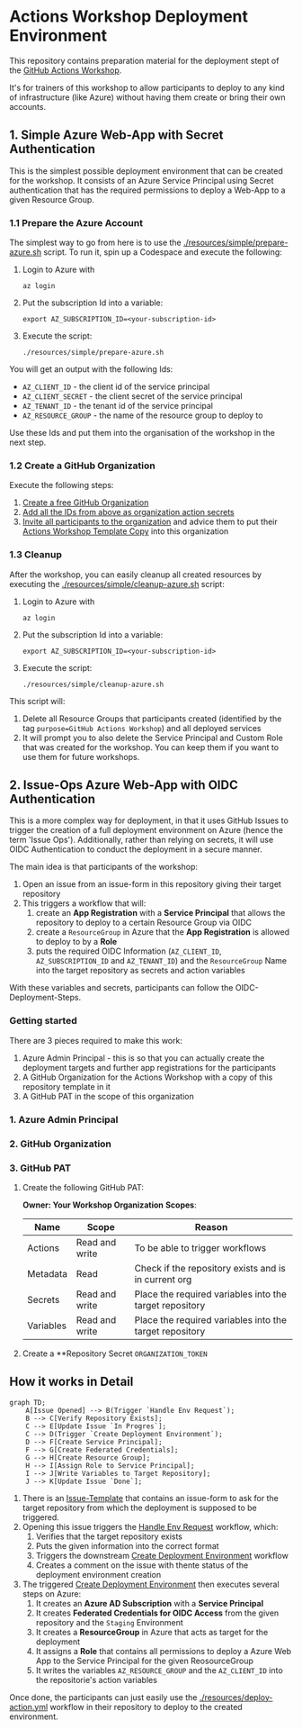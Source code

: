 # Actions Workshop Deployment Environment

This repository contains preparation material for the deployment stept of the [GitHub Actions Workshop](https://github.com/actions-workshop/actions-workshop).

It's for trainers of this workshop to allow participants to deploy to any kind of infrastructure (like Azure) without having them create or bring their own accounts.

## 1. Simple Azure Web-App with Secret Authentication

This is the simplest possible deployment environment that can be created for the workshop. It consists of an Azure Service Principal using Secret authentication that has the required permissions to deploy a Web-App to a given Resource Group.

### 1.1 Prepare the Azure Account

The simplest way to go from here is to use the [./resources/simple/prepare-azure.sh](./resources/simple/prepare-azure.sh) script. To run it, spin up a Codespace and execute the following:

1. Login to Azure with
    ```shell
    az login
    ```
2. Put the subscription Id into a variable:
    ```shell
    export AZ_SUBSCRIPTION_ID=<your-subscription-id>
    ```
3. Execute the script:
    ```shell
    ./resources/simple/prepare-azure.sh
    ```

You will get an output with the following Ids:

- `AZ_CLIENT_ID` - the client id of the service principal
- `AZ_CLIENT_SECRET` - the client secret of the service principal
- `AZ_TENANT_ID` - the tenant id of the service principal
- `AZ_RESOURCE_GROUP` - the name of the resource group to deploy to

Use these Ids and put them into the organisation of the workshop in the next step.

### 1.2 Create a GitHub Organization

Execute the following steps:

1. [Create a free GitHub Organization](https://docs.github.com/en/github/setting-up-and-managing-organizations-and-teams/creating-a-new-organization-from-scratch)
2. [Add all the IDs from above as organization action secrets](https://docs.github.com/en/actions/reference/encrypted-secrets#creating-encrypted-secrets-for-an-organization)
3. [Invite all participants to the organization](https://docs.github.com/en/organizations/managing-membership-in-your-organization/inviting-users-to-join-your-organization) and advice them to put their [Actions Workshop Template Copy](https://github.com/actions-workshop/actions-workshop) into this organization

### 1.3 Cleanup

After the workshop, you can easily cleanup all created resources by executing the [./resources/simple/cleanup-azure.sh](./resources/simple/cleanup-azure.sh) script:

1. Login to Azure with
    ```shell
    az login
    ```
2. Put the subscription Id into a variable:
    ```shell
    export AZ_SUBSCRIPTION_ID=<your-subscription-id>
    ```
3. Execute the script:
    ```shell
    ./resources/simple/cleanup-azure.sh
    ```
    
This script will:

1. Delete all Resource Groups that participants created (identified by the tag `purpose=GitHub Actions Workshop`) and all deployed services
2. It will prompt you to also delete the Service Principal and Custom Role that was created for the workshop. You can keep them if you want to use them for future workshops.

## 2. Issue-Ops Azure Web-App with OIDC Authentication

This is a more complex way for deployment, in that it uses GitHub Issues to trigger the creation of a full deployment environment on Azure (hence the term 'Issue Ops'). Additionally, rather than relying on secrets, it will use OIDC Authentication to conduct the deployment in a secure manner.

The main idea is that participants of the workshop:

1. Open an issue from an issue-form in this repository giving their target repository
2. This triggers a workflow that will:
    1. create an **App Registration** with a **Service Principal** that allows the repository to deploy to a certain Resource Group via OIDC
    2. create a `ResourceGroup` in Azure that the **App Registration** is allowed to deploy to by a **Role**
    3. puts the required OIDC Information (`AZ_CLIENT_ID`, `AZ_SUBSCRIPTION_ID` and `AZ_TENANT_ID`) and the `ResourceGroup` Name into the target repository as secrets and action variables

With these variables and secrets, participants can follow the OIDC-Deployment-Steps.

### Getting started

There are 3 pieces required to make this work:

1. Azure Admin Principal - this is so that you can actually create the deployment targets and further app registrations for the participants
2. A GitHub Organization for the Actions Workshop with a copy of this repository template in it
3. A GitHub PAT in the scope of this organization

### 1. Azure Admin Principal



### 2. GitHub Organization

### 3. GitHub PAT

1. Create the following GitHub PAT:

    **Owner: Your Workshop Organization**
    **Scopes**:

    | Name | Scope | Reason |
    | ---- | ----- | ------ |
    | Actions | Read and write | To be able to trigger workflows |
    | Metadata | Read | Check if the repository exists and is in current org |
    | Secrets | Read and write | Place the required variables into the target repository |
    | Variables | Read and write | Place the required variables into the target repository |

2.  Create a  **Repository Secret `ORGANIZATION_TOKEN`



## How it works in Detail

```mermaid
graph TD;
    A[Issue Opened] --> B(Trigger `Handle Env Request`);
    B --> C[Verify Repository Exists];
    C --> E[Update Issue `In Progres`];
    C --> D(Trigger `Create Deployment Environment`);
    D --> F[Create Service Principal];
    F --> G[Create Federated Credentials];
    G --> H[Create Resource Group];
    H --> I[Assign Role to Service Principal];
    I --> J[Write Variables to Target Repository];
    J --> K[Update Issue `Done`];
```

1. There is an [Issue-Template](./github/ISSUE_TEMPLATE/create-deployment-environment.md) that contains an issue-form to ask for the target repository from which the deployment is supposed to be triggered.
2. Opening this issue triggers the [Handle Env Request](./.github/workflows/handle-env-request.yml) workflow, which:
   1. Verifies that the target repository exists
   2. Puts the given information into the correct format
   3. Triggers the downstream [Create Deployment Environment](./.github/workflows/create-deployment-environment.yml) workflow
   4. Creates a comment on the issue with thente status of the deployment environment creation
3. The triggered [Create Deployment Environment](./.github/workflows/create-deployment-environment.yml) then executes several steps on Azure:
   1. It creates an **Azure AD Subscription** with a **Service Principal**
   2. It creates **Federated Credentials for OIDC Access** from the given repository and the `Staging` Environment
   3. It creates a **ResourceGroup** in Azure that acts as target for the deployment
   4. It assigns a **Role** that contains all permissions to deploy a Azure Web App to the Service Principal for the given ReosourceGroup
   5. It writes the variables `AZ_RESOURCE_GROUP` and the `AZ_CLIENT_ID` into the repositorie's action variables

Once done, the participants can just easily use the [./resources/deploy-action.yml](./resources/deploy-action.yml) workflow in their repository to deploy to the created environment.
